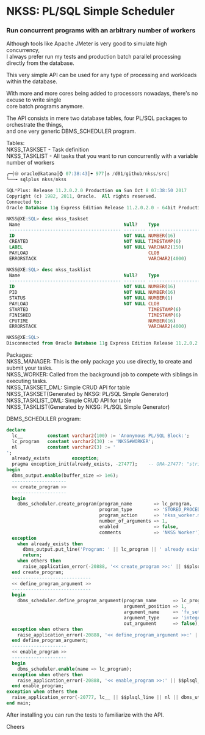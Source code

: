 # NKSS: PL/SQL Simple Scheduler
### Run concurrent programs with an arbitrary number of workers

Although tools like Apache JMeter is very good to simulate high concurrency,  
I always prefer run my tests and production batch parallel processing directly from the database.

This very simple API can be used for any type of processing and workloads within the database.

With more and more cores being added to processors nowadays, there's no excuse to write single  
core batch programs anymore.

The API consists in mere two database tables, four PL/SQL packages to orchestrate the things,  
and one very generic DBMS_SCHEDULER program.

Tables:  
NKSS_TASKSET - Task definition  
NKSS_TASKLIST - All tasks that you want to run concurrently with a variable number of workers

```sql
╭─┤⛁ oracle@katana│⌚ 07:38:43│☂ 977│⚓ /d01/github/nkss/src│
└──╼ sqlplus nkss/nkss

SQL*Plus: Release 11.2.0.2.0 Production on Sun Oct 8 07:38:50 2017
Copyright (c) 1982, 2011, Oracle.  All rights reserved.
Connected to:
Oracle Database 11g Express Edition Release 11.2.0.2.0 - 64bit Production

NKSS@XE:SQL> desc nkss_taskset
 Name                                      Null?    Type
 ----------------------------------------- -------- ----------------------------
 ID                                        NOT NULL NUMBER(16)
 CREATED                                   NOT NULL TIMESTAMP(6)
 LABEL                                     NOT NULL VARCHAR2(150)
 PAYLOAD                                            CLOB
 ERRORSTACK                                         VARCHAR2(4000)

NKSS@XE:SQL> desc nkss_tasklist
 Name                                      Null?    Type
 ----------------------------------------- -------- ----------------------------
 ID                                        NOT NULL NUMBER(16)
 PID                                       NOT NULL NUMBER(16)
 STATUS                                    NOT NULL NUMBER(1)
 PAYLOAD                                   NOT NULL CLOB
 STARTED                                            TIMESTAMP(6)
 FINISHED                                           TIMESTAMP(6)
 CPUTIME                                            NUMBER(16)
 ERRORSTACK                                         VARCHAR2(4000)

NKSS@XE:SQL>
Disconnected from Oracle Database 11g Express Edition Release 11.2.0.2.0 - 64bit Production
```
Packages:  
NKSS_MANAGER: This is the only package you use directly, to create and submit your tasks.  
NKSS_WORKER: Called from the background job to compete with siblings in executing tasks.  
NKSS_TASKSET_DML: Simple CRUD API for table NKSS_TASKSET(Generated by NKSG: PL/SQL Simple Generator)  
NKSS_TASKLIST_DML: Simple CRUD API for table NKSS_TASKLIST(Generated by NKSG: PL/SQL Simple Generator)  

DBMS_SCHEDULER program:  
```sql
declare
  lc__         constant varchar2(100) := 'Anonymous PL/SQL Block:';
  lc_program   constant varchar2(30) := 'NKSS#WORKER';
  nl           constant varchar2(3) := '
';
  already_exists        exception;
  pragma exception_init(already_exists, -27477);    -- ORA-27477: "string.string" already exists
begin
  dbms_output.enable(buffer_size => 1e6);
  --------------------
  << create_program >>
  --------------------
  begin
    dbms_scheduler.create_program(program_name        => lc_program,
                                  program_type        => 'STORED_PROCEDURE',
                                  program_action      => 'nkss_worker.main',
                                  number_of_arguments => 1,
                                  enabled             => false,
                                  comments            => 'NKSS Worker');
  exception
    when already_exists then
      dbms_output.put_line('Program: ' || lc_program || ' already exists. Exiting now...');
      return;
    when others then
      raise_application_error(-20888, '<< create_program >>:' || $$plsql_line || nl || dbms_utility.format_error_stack);
  end create_program;
  -----------------------------
  << define_program_argument >>
  -----------------------------
  begin
    dbms_scheduler.define_program_argument(program_name      => lc_program,
                                           argument_position => 1,
                                           argument_name     => 'fv_setid',
                                           argument_type     => 'integer',
                                           out_argument      => false);
  exception when others then
    raise_application_error(-20888, '<< define_program_argument >>:' || $$plsql_line || nl || dbms_utility.format_error_stack);
  end define_program_argument;
  --------------------
  << enable_program >>
  --------------------
  begin
    dbms_scheduler.enable(name => lc_program);
  exception when others then
    raise_application_error(-20888, '<< enable_program >>:' || $$plsql_line || nl || dbms_utility.format_error_stack);
  end enable_program;
exception when others then
  raise_application_error(-20777, lc__ || $$plsql_line || nl || dbms_utility.format_error_stack);
end main;
```
After installing you can run the tests to familiarize with the API.

Cheers
